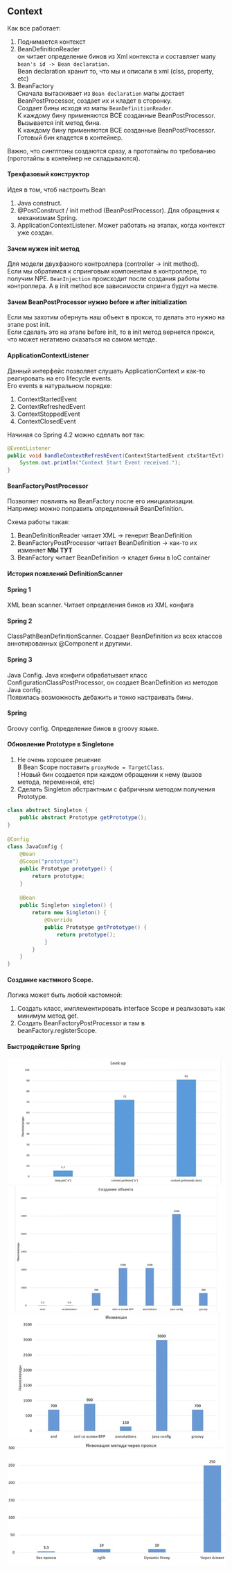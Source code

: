 ## Context

Как все работает:  
1) Поднимается контекст  
2) BeanDefinitionReader  
он читает определение бинов из Xml контекста и составляет мапу `bean's id -> Bean declaration`.  
Bean declaration хранит то, что мы и описали в xml (clss, property, etc)
3) BeanFactory  
Сначала вытаскивает из `Bean declaration` мапы достает BeanPostProcessor, создает их и кладет в сторонку.  
Создает бины исходя из мапы `BeanDefinitionReader`.  
К каждому бину применяются ВСЕ созданные BeanPostProcessor.  
Вызывается init метод бина.  
К каждому бину применяются ВСЕ созданные BeanPostProcessor.  
Готовый бин кладется в контейнер.  

Важно, что синглтоны создаются сразу, а прототайпы по требованию (прототайпы в контейнер не складываются).

#### Трехфазовый конструктор
Идея в том, чтоб настроить Bean 

1) Java construct. 
2) @PostConstruct / init method (BeanPostProcessor). Для обращения к механизмам Spring.
3) ApplicationContextListener. Может работать на этапах, когда контекст уже создан.

#### Зачем нужен init метод
Для модели двухфазного контроллера (controller -> init method).  
Если мы обратимся к спринговым компонентам в контроллере, то получим NPE. `BeanInjection` происходит после создания 
работы контроллера. А в init method все зависимости спринга будут на месте.

#### Зачем BeanPostProcessor нужно before и after initialization
Если мы захотим обернуть наш объект в прокси, то делать это нужно на этапе post init.  
Если сделать это на этапе before init, то в init метод вернется прокси, что может негативно сказаться на самом методе.

#### ApplicationContextListener
Данный интерфейс позволяет слушать ApplicationContext и как-то реагировать на его lifecycle events.  
Его events в натуральном порядке:
1) ContextStartedEvent
2) ContextRefreshedEvent
3) ContextStoppedEvent
4) ContextClosedEvent

Начиная со Spring 4.2 можно сделать вот так:
```java
@EventListener
public void handleContextRefreshEvent(ContextStartedEvent ctxStartEvt) {
    System.out.println("Context Start Event received.");
}
```

#### BeanFactoryPostProcessor
Позволяет повлиять на BeanFactory после его инициализации.   
Например можно поправить определенный BeanDefinition. 

Схема работы такая:
1) BeanDefinitionReader читает XML -> генерит BeanDefinition
2) BeanFactoryPostProcessor читает BeanDefinition -> как-то их изменяет **МЫ ТУТ**
3) BeanFactory читает BeanDefinition -> кладет бины в IoC container

#### История появлений DefinitionScanner
#### Spring 1
XML bean scanner. Читает определения бинов из XML конфига
#### Spring 2
ClassPathBeanDefinitionScanner. Создает BeanDefinition из всех классов аннотированных @Component и другими.
#### Spring 3
Java Config. Java конфиги обрабатывает класс ConfigurationClassPostProcessor, он создает BeanDefinition 
из методов Java config.  
Появилась возможность дебажить и тонко настраивать бины.
#### Spring
Groovy config. Определение бинов в groovy языке.

#### Обновление Prototype в Singletone
1) Не очень хорошее решение  
В Bean Scope поставить `proxyMode = TargetClass`.  
! Новый бин создается при каждом обращении к нему (вызов метода, переменной, етс)
2) Сделать Singleton абстрактным с фабричным методом получения Prototype.  

```java
class abstract Singleton {
    public abstract Prototype getPrototype();
}

@Config
class JavaConfig {
    @Bean
    @Scope("prototype")
    public Prototype prototype() {
        return prototype;
    }
    
    @Bean
    public Singleton singleton() {
        return new Singleton() {
            @Override
            public Prototype getPrototype() {
                return prototype();
            }
        }
    }
}
```

#### Создание кастмного Scope. 
Логика может быть любой кастомной:

1) Создать класс, имплементировать interface Scope и реализовать как минимум метод get.
2) Создать BeanFactoryPostProcessor и там в beanFactory.registerScope.

#### Быстродействие Spring
![look_up_performance.png](../../img/spring_performance/look_up_performance.png)
![create_object_performance.png](../../img/spring_performance/create_object_performance.png)
![injection_performance.png](../../img/spring_performance/injection_performance.png)
![proxy_performance.png](../../img/spring_performance/proxy_performance.png)